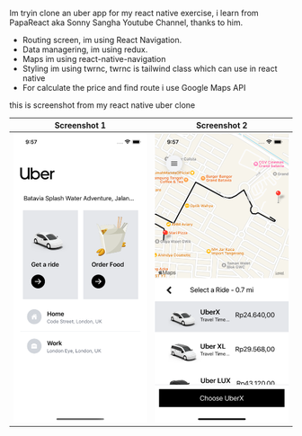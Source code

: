 Im tryin clone an uber app for my react native exercise, i learn from PapaReact aka Sonny Sangha Youtube Channel, thanks to him. 
* Routing screen, im using React Navigation. 
* Data managering, im using redux.
* Maps im using react-native-navigation
* Styling im using twrnc, twrnc is tailwind class which can use in react native 
* For calculate the price and find route i use Google Maps API

this is screenshot from my react native uber clone

Screenshot 1             |  Screenshot 2
:-------------------------:|:-------------------------:
![Screenshot 1](assets/screenshot-app/Screenshot_1.png?raw=true "Screenshot 1")  |  ![Screenshot 2](assets/screenshot-app/Screenshot_2.png?raw=true "Screenshot 2")
